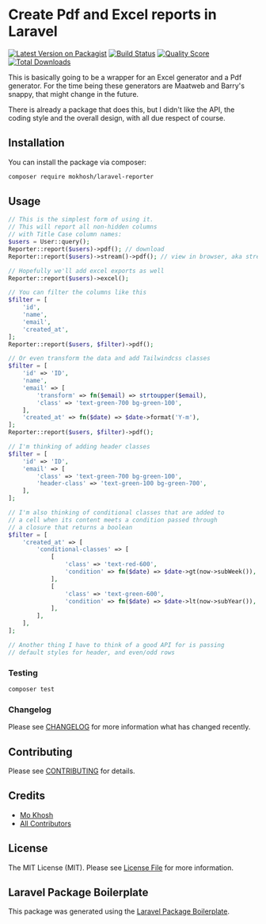 # Create Pdf and Excel reports in Laravel

[![Latest Version on Packagist](https://img.shields.io/packagist/v/mokhosh/laravel-reporter.svg?style=flat-square)](https://packagist.org/packages/mokhosh/laravel-reporter)
[![Build Status](https://img.shields.io/travis/mokhosh/laravel-reporter/master.svg?style=flat-square)](https://travis-ci.org/mokhosh/laravel-reporter)
[![Quality Score](https://img.shields.io/scrutinizer/g/mokhosh/laravel-reporter.svg?style=flat-square)](https://scrutinizer-ci.com/g/mokhosh/laravel-reporter)
[![Total Downloads](https://img.shields.io/packagist/dt/mokhosh/laravel-reporter.svg?style=flat-square)](https://packagist.org/packages/mokhosh/laravel-reporter)

This is basically going to be a wrapper for an Excel generator and a Pdf generator. For the time being these generators are Maatweb and Barry's snappy, that might change in the future.

There is already a package that does this, but I didn't like the API, the coding style and the overall design, with all due respect of course.

## Installation

You can install the package via composer:

```bash
composer require mokhosh/laravel-reporter
```

## Usage

``` php
// This is the simplest form of using it.
// This will report all non-hidden columns
// with Title Case column names:
$users = User::query();
Reporter::report($users)->pdf(); // download
Reporter::report($users)->stream()->pdf(); // view in browser, aka stream

// Hopefully we'll add excel exports as well
Reporter::report($users)->excel();

// You can filter the columns like this
$filter = [
    'id',
    'name',
    'email',
    'created_at',
];
Reporter::report($users, $filter)->pdf();

// Or even transform the data and add Tailwindcss classes
$filter = [
    'id' => 'ID',
    'name',
    'email' => [
        'transform' => fn($email) => strtoupper($email),
        'class' => 'text-green-700 bg-green-100',
    ],
    'created_at' => fn($date) => $date->format('Y-m'),
];
Reporter::report($users, $filter)->pdf();

// I'm thinking of adding header classes
$filter = [
    'id' => 'ID',
    'email' => [
        'class' => 'text-green-700 bg-green-100',
        'header-class' => 'text-green-100 bg-green-700',
    ],
];

// I'm also thinking of conditional classes that are added to
// a cell when its content meets a condition passed through
// a closure that returns a boolean
$filter = [
    'created_at' => [
        'conditional-classes' => [
            [
                'class' => 'text-red-600',
                'condition' => fn($date) => $date->gt(now->subWeek()),
            ],
            [
                'class' => 'text-green-600',
                'condition' => fn($date) => $date->lt(now->subYear()),
            ],
        ],
    ],
];

// Another thing I have to think of a good API for is passing
// default styles for header, and even/odd rows
```

### Testing

``` bash
composer test
```

### Changelog

Please see [CHANGELOG](CHANGELOG.md) for more information what has changed recently.

## Contributing

Please see [CONTRIBUTING](CONTRIBUTING.md) for details.

## Credits

- [Mo Khosh](https://github.com/mokhosh)
- [All Contributors](../../contributors)

## License

The MIT License (MIT). Please see [License File](LICENSE.md) for more information.

## Laravel Package Boilerplate

This package was generated using the [Laravel Package Boilerplate](https://laravelpackageboilerplate.com).
